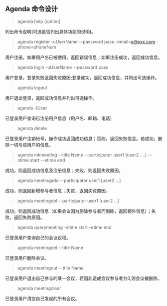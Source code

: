 ## Agenda 命令设计

> agenda help [option]

列出命令说明(可选是否列出具体功能的说明)。

> agenda register -uUserName --password pass -email=a@xxx.com -phone=phoneNum

用户注册，如果用户名已被使用，返回错误信息；如果注册成功，返回成功信息。

> agenda login -uUserName --password pass

用户登录，登录失败返回失败原因;登录成功，返回成功信息，并列出可选操作。

> agenda logout

用户退出登录，返回成功信息并列出可选操作。

> agenda -lUser

已登录用户查询已注册用户信息（用户名、邮箱、电话）

> agenda delete

已登录用户注销帐号，操作成功返回成功信息；否则，返回失败信息。若成功，删除一切与该用户的信息。

> agenda mkmeeting --title Name --participator user1 [user2 ....] --stime start --etime end

成功，则返回成功信息及注册信息；失败，则返回失败原因。

> agenda meetingadd --participator user1 [user2 ...]

成功，则返回新增参与者信息；失败，返回失败原因。

> agenda meetingdel --participator user1 [user2 ...]

成功，则返回成功信息（如果会议因为删除参与者而删除，返回额外信息）；失败，返回失败原因。

> agenda querymeeting -stime start -etime end

已登录用户查询自己的会议议程。

> agenda meetingdel --title Name

已登录用户删除会议。

> agenda meetingout --ttile Name

已登录用户退出自己参与的某一会议，若因此造成会议参与者为0,则会议被删除。

> agenda meetingclear

已登录用户清空自己发起的所有会议。
